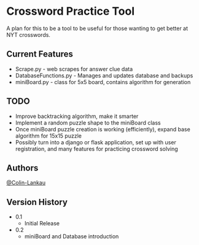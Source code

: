 # Crossword Practice Tool

A plan for this to be a tool to be useful for those wanting to get better at NYT crosswords.

## Current Features

- Scrape.py - web scrapes for answer clue data
- DatabaseFunctions.py - Manages and updates database and backups
- miniBoard.py - class for 5x5 board, contains algorithm for generation

## TODO

- Improve backtracking algorithm, make it smarter
- Implement a random puzzle shape to the miniBoard class
- Once miniBoard puzzle creation is working (efficiently), expand base algorithm for 15x15 puzzle
- Possibly turn into a django or flask application, set up with user registration, and many features for practicing crossword solving

## Authors

[@Colin-Lankau](https://www.linkedin.com/in/colin-lankau/)

## Version History

* 0.1
    * Initial Release
* 0.2
    * miniBoard and Database introduction
